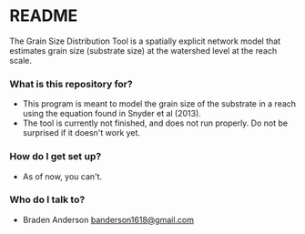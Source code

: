 # README #

The Grain Size Distribution Tool is a spatially explicit network model that estimates grain size (substrate size) at the watershed level at the reach scale. 

### What is this repository for? ###

* This program is meant to model the grain size of the substrate in a reach using the equation found in Snyder et al (2013).
* The tool is currently not finished, and does not run properly. Do not be surprised if it doesn't work yet.

### How do I get set up? ###

* As of now, you can't.

### Who do I talk to? ###

* Braden Anderson
	banderson1618@gmail.com